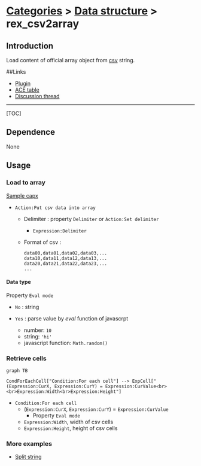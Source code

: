 # [Categories](categories.index.html) > [Data structure](datastructure.index.html) > rex_csv2array

## Introduction

Load content of official array object from [csv](https://en.wikipedia.org/wiki/Comma-separated_values) string.

##Links

- [Plugin](https://dl.dropboxusercontent.com/u/5779181/C2Repo/Zip/plugins/rex_csv2array.7z)
- [ACE table](https://rexrainbow.github.io/C2RexDoc/c2rexpluginsACE/plugin_rex_csv2array.html)
- [Discussion thread](https://www.scirra.com/forum/plugin-csv-csv2array-csv2dictionary_t64326)


----

[TOC]

## Dependence

None

## Usage

### Load to array

[Sample capx](https://onedrive.live.com/redir?resid=7497FD5EC94476E!216&authkey=!AEhykUbiHXz44ys&ithint=file%2c.capx)

- `Action:Put csv data into array`

  - Delimiter : property `Delimiter` or `Action:Set delimiter`

    - `Expression:Delimiter`

  - Format of csv :

    ```
    data00,data01,data02,data03,...
    data10,data11,data12,data13,...
    data20,data21,data22,data23,...
    ...
    ```


#### Data type

Property `Eval mode`

- `No` : string

- `Yes` :  parse value by *eval* function of javascrpt

  - number: `10`
  - string: `'hi'`
  - javascript function: `Math.random()`


### Retrieve cells

```mermaid
graph TB

CondForEachCell["Condition:For each cell"] --> ExpCell["(Expression:CurX, Expression:CurY) = Expression:CurValue<br> <br>Expression:Width<br>Expression:Height"]
```

- `Condition:For each cell`
  - (`Expression:CurX`, `Expression:CurY`) = `Expression:CurValue`
    - Property `Eval mode`
  - `Expression:Width`, width of csv cells
  - `Expression:Height`, height of csv cells

### More examples

- [Split string](https://onedrive.live.com/redir?resid=7497FD5EC94476E!2070&authkey=!AJYQ_pH59qfgLhs&ithint=file%2ccapx)